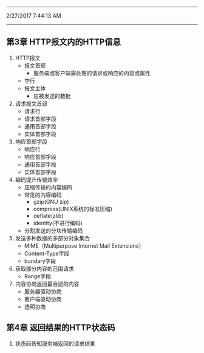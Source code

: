 ----------
2/27/2017 7:44:13 AM 

----------
## 第3章 HTTP报文内的HTTP信息 ##
1. HTTP报文
	- 报文首部
		- 服务端或客户端需处理的请求或响应的内容或属性
	- 空行
	- 报文主体
		- 应被发送的数据
2. 请求报文首部
	- 请求行
	- 请求首部字段
	- 通用首部字段
	- 实体首部字段
3. 响应首部字段
	- 响应行
	- 响应首部字段
	- 通用首部字段
	- 实体首部字段   
4. 编码提升传输效率 
	- 压缩传输的内容编码
	- 常见的内容编码
		- gzip(GNU zip)
		- compress(UNIX系统的标准压缩)
		- deflate(zlib)
		- identity(不进行编码)
	- 分割发送的分块传输编码
5. 发送多种数据的多部分对象集合
	- MIME（Multipurpose Internet Mail Extensions）
	- Content-Type字段
	- bundary字段
6. 获取部分内容的范围请求
	- Range字段  
7. 内容协商返回最合适的内容
	- 服务器驱动协商 
	- 客户端驱动协商
	- 透明协商

## 第4章 返回结果的HTTP状态码 ##
1. 状态码告知服务端返回的请求结果